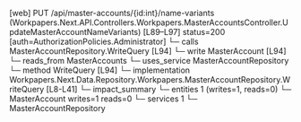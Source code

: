 [web] PUT /api/master-accounts/{id:int}/name-variants  (Workpapers.Next.API.Controllers.Workpapers.MasterAccountsController.UpdateMasterAccountNameVariants)  [L89–L97] status=200 [auth=AuthorizationPolicies.Administrator]
  └─ calls MasterAccountRepository.WriteQuery [L94]
  └─ write MasterAccount [L94]
    └─ reads_from MasterAccounts
  └─ uses_service MasterAccountRepository
    └─ method WriteQuery [L94]
      └─ implementation Workpapers.Next.Data.Repository.Workpapers.MasterAccountRepository.WriteQuery [L8-L41]
  └─ impact_summary
    └─ entities 1 (writes=1, reads=0)
      └─ MasterAccount writes=1 reads=0
    └─ services 1
      └─ MasterAccountRepository

